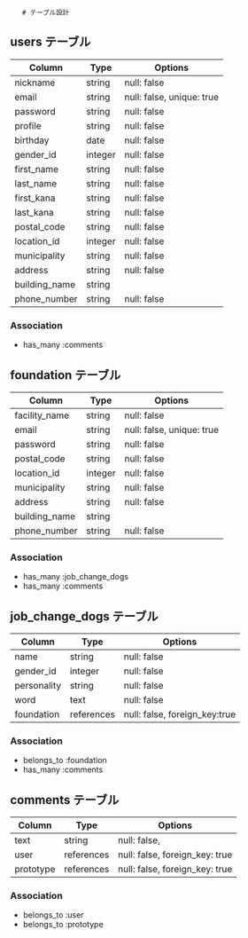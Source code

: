        # テーブル設計

## users テーブル

| Column           | Type          | Options                   |
| ---------------- | ------------- | ------------------------- |
| nickname         | string        | null: false               |
| email            | string        | null: false, unique: true |
| password         | string        | null: false               |
| profile          | string        | null: false               |
| birthday         | date          | null: false               |
| gender_id        | integer       | null: false               |
| first_name       | string        | null: false               |
| last_name        | string        | null: false               |
| first_kana       | string        | null: false               |
| last_kana        | string        | null: false               |
| postal_code      | string        | null: false               |
| location_id      | integer       | null: false               |
| municipality     | string        | null: false               |
| address          | string        | null: false               |
| building_name    | string        |                           |
| phone_number     | string        | null: false               |

### Association

- has_many :comments

## foundation テーブル

| Column           | Type          | Options                   |
| ---------------- | ------------- | ------------------------- |
| facility_name    | string        | null: false               |
| email            | string        | null: false, unique: true |
| password         | string        | null: false               |
| postal_code      | string        | null: false               |
| location_id      | integer       | null: false               |
| municipality     | string        | null: false               |
| address          | string        | null: false               |
| building_name    | string        |                           |
| phone_number     | string        | null: false               |

### Association
- has_many :job_change_dogs
- has_many :comments

## job_change_dogs テーブル

| Column      | Type        | Options                       |
| ----------- | ----------- | ----------------------------- |
| name        | string      | null: false                   |
| gender_id   | integer     | null: false                   |
| personality | string      | null: false                   |
| word        | text        | null: false                   |
| foundation  | references  | null: false, foreign_key:true |

### Association

- belongs_to :foundation
- has_many :comments


## comments テーブル

| Column      | Type       |  Options                       |
| -------     | ---------- | ------------------------------ |
| text        | string     | null: false,                   |
| user        | references | null: false, foreign_key: true |
| prototype   | references | null: false, foreign_key: true |

### Association

- belongs_to :user
- belongs_to :prototype